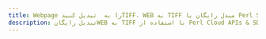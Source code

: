 ---title: Webpage را به  تبدیل کنیدTIFF، WEB به TIFF مبدل رایگان یا Perl SDKdescription: تبدیل رایگانWEB به TIFF با استفاده از Perl Cloud APIs & SDK همچنین اسناد PDF را در Cloud ایجاد، ویرایش و رندر کنید.---